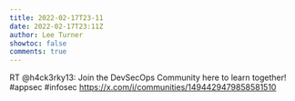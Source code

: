 ```yaml
---
title: 2022-02-17T23-11
date: 2022-02-17T23:11Z
author: Lee Turner
showtoc: false
comments: true
---
```


RT @h4ck3rky13: Join the DevSecOps Community here to learn together! #appsec #infosec https://x.com/i/communities/1494429479858581510

